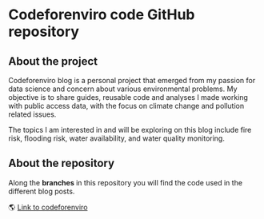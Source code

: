 # Codeforenviro code GitHub repository

## About the project

Codeforenviro blog is a personal project that emerged from my passion for data science and concern about various environmental problems. My objective is to share guides, reusable code and analyses I made working with public access data, with the focus on climate change and pollution related issues.

The topics I am interested in and will be exploring on this blog include fire risk, flooding risk, water availability, and water quality monitoring.

## About the repository

Along the **branches** in this repository you will find the code used in the different blog posts. 

🌎 [Link to codeforenviro](https://codeforenviro.wordpress.com/)
